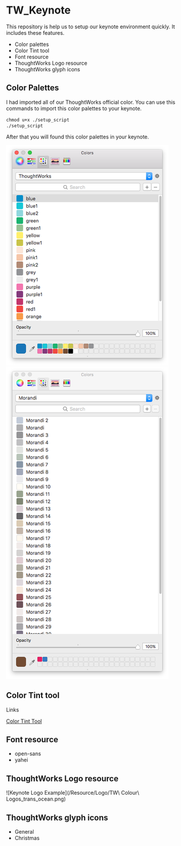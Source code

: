 # TW_Keynote

This repository is help us to setup our keynote environment quickly.
It includes these features.

- Color palettes
- Color Tint tool
- Font resource
- ThoughtWorks Logo resource
- ThoughtWorks glyph icons

## Color Palettes
I had imported all of our ThoughtWorks official color. You can use this commands to import this color palettes to your keynote.

```
chmod u+x ./setup_script
./setup_script
```

After that you will found this color palettes in your keynote.

![Keynote Color Palettes](/Color_Palettes/TW_color_palettes.png)
![Morandi Color Palettes](/Color_Palettes/Morandi_color_palettes.png)

## Color Tint tool

Links

[Color Tint Tool](https://thoughtworks.jiveon.com/groups/image-tinter)

## Font resource

- open-sans
- yahei

## ThoughtWorks Logo resource

![Keynote Logo Example](/Resource/Logo/TW\ Colour\ Logos_trans_ocean.png)

## ThoughtWorks glyph icons

- General
- Christmas


